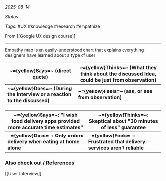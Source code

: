 *2025-08-14*

*Status:* 

*Tags:* #UX #knowledge #research #empathize 

From [[Google UX design course]]

<hr>

Empathy map is an easily-understood chart that explains everything designers have learned about a type of user

| ~={yellow}Says=~ (direct quote)                                            | ~={yellow}Thinks=~ (What they think about the discussed Idea, could be just from observation) |
| -------------------------------------------------------------------------- | --------------------------------------------------------------------------------------------- |
| **~={yellow}Does=~ (During the interview or a reaction to the discussed)** | **~={yellow}Feels=~ (ask, or see from observation)**                                          |


| ~={yellow}Says=~: "I wish food delivery apps provided more accurate time estimates" | ~={yellow}Thinks=~: Skeptical about "30 minutes of less" guarantee       |
| ----------------------------------------------------------------------------------- | ------------------------------------------------------------------------ |
| **~={yellow}Does=~: Only orders delivery when eating at home alone**                | **~={yellow}Feels=~: Frustrated that delivery services aren't reliable** |


### Also check out / References

[[User Interview]]
